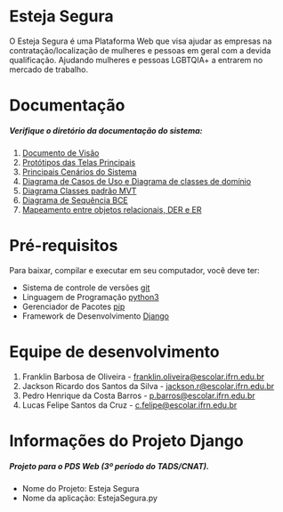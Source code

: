 # Esteja Segura 
O Esteja Segura é uma Plataforma Web que visa ajudar as empresas na contratação/localização de mulheres e pessoas em geral com a devida qualificação. Ajudando mulheres e pessoas LGBTQIA+ a entrarem no mercado de trabalho.

# Documentação 
##### Verifique o diretório da documentação do sistema: 

1. [Documento de Visão](https://gitlab.devops.ifrn.edu.br/tads.cnat/pdsweb/2021.1/proteja-me/-/blob/main/docs/Documentos%20de%20CDU's,%20e%20documento%20de%20vis%C3%A3o/Documento_de_vis%C3%A3o_-_Esteja_Segura_.pdf)
2. [Protótipos das Telas Principais](https://gitlab.devops.ifrn.edu.br/tads.cnat/pdsweb/2021.1/proteja-me/-/tree/main/docs/Prot%C3%B3tipos%20das%20Principais%20Telas)
3. [Principais Cenários do Sistema](https://gitlab.devops.ifrn.edu.br/tads.cnat/pdsweb/2021.1/proteja-me/-/blob/main/docs/Documentos%20de%20CDU's,%20e%20documento%20de%20vis%C3%A3o/Refinamento_dos_Cen%C3%A1rios_RF01__RF02__RF03.pdf)
4. [Diagrama de Casos de Uso e Diagrama de classes de domínio](https://gitlab.devops.ifrn.edu.br/tads.cnat/pdsweb/2021.1/proteja-me/-/tree/main/docs/Diagrama%20de%20Classes%20de%20Dom%C3%ADnio%20e%20Classes%20de%20Uso)
5. [Diagrama Classes padrão MVT](https://gitlab.devops.ifrn.edu.br/tads.cnat/pdsweb/2021.1/proteja-me/-/tree/main/docs/Diagrama%20Classes%20MVT) 
6. [Diagrama de Sequência BCE](https://gitlab.devops.ifrn.edu.br/tads.cnat/pdsweb/2021.1/proteja-me/-/tree/main/docs/Diagrama%20de%20Sequ%C3%AAncia%20BCE)
7. [Mapeamento entre objetos relacionais, DER e ER](https://gitlab.devops.ifrn.edu.br/tads.cnat/pdsweb/2021.1/proteja-me/-/tree/main/docs/Mapeamento%20entre%20objetos%20relacionais%2C%20DER%20e%20ER)

# Pré-requisitos
Para baixar, compilar e executar em seu computador, você deve ter:
* Sistema de controle de versões [git](https://www.git-scm.com/)
* Linguagem de Programação [python3](https://www.python.org/)
* Gerenciador de Pacotes [pip](https://pypi.org/project/pip/)
* Framework de Desenvolvimento [Django](https://www.djangoproject.com/)



# Equipe de desenvolvimento
1. Franklin Barbosa de Oliveira - franklin.oliveira@escolar.ifrn.edu.br
2. Jackson Ricardo dos Santos da Silva - jackson.r@escolar.ifrn.edu.br
3. Pedro Henrique da Costa Barros - p.barros@escolar.ifrn.edu.br
4. Lucas Felipe Santos da Cruz - c.felipe@escolar.ifrn.edu.br


# Informações do Projeto Django
##### Projeto para o PDS Web (3º período do TADS/CNAT).
* Nome do Projeto: Esteja Segura
* Nome da aplicação: EstejaSegura.py


